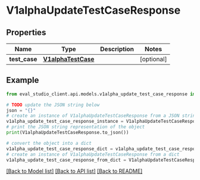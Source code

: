 # V1alphaUpdateTestCaseResponse


## Properties

Name | Type | Description | Notes
------------ | ------------- | ------------- | -------------
**test_case** | [**V1alphaTestCase**](V1alphaTestCase.md) |  | [optional] 

## Example

```python
from eval_studio_client.api.models.v1alpha_update_test_case_response import V1alphaUpdateTestCaseResponse

# TODO update the JSON string below
json = "{}"
# create an instance of V1alphaUpdateTestCaseResponse from a JSON string
v1alpha_update_test_case_response_instance = V1alphaUpdateTestCaseResponse.from_json(json)
# print the JSON string representation of the object
print(V1alphaUpdateTestCaseResponse.to_json())

# convert the object into a dict
v1alpha_update_test_case_response_dict = v1alpha_update_test_case_response_instance.to_dict()
# create an instance of V1alphaUpdateTestCaseResponse from a dict
v1alpha_update_test_case_response_from_dict = V1alphaUpdateTestCaseResponse.from_dict(v1alpha_update_test_case_response_dict)
```
[[Back to Model list]](../README.md#documentation-for-models) [[Back to API list]](../README.md#documentation-for-api-endpoints) [[Back to README]](../README.md)


